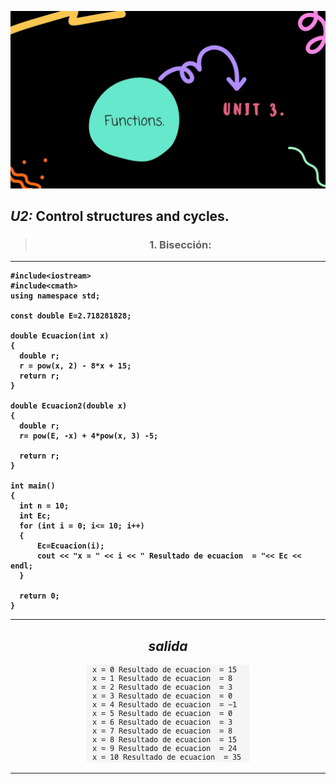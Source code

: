 <b><p align="middle"> <img src="https://github.com/UP210741/UP210741_CPP/blob/main/IMG/4.jpg"> <p><b>

## ***U2:*** Control structures and cycles.


<center>

> ### 1. Bisección:

</center>

 ___
 ```
#include<iostream>
#include<cmath>
using namespace std;

const double E=2.718281828;

double Ecuacion(int x)
{
   double r;
   r = pow(x, 2) - 8*x + 15;
   return r;
}

double Ecuacion2(double x)
{
   double r;
   r= pow(E, -x) + 4*pow(x, 3) -5;

   return r;
}

int main()
{
   int n = 10;
   int Ec;
   for (int i = 0; i<= 10; i++)
   {
       Ec=Ecuacion(i);
       cout << "x = " << i << " Resultado de ecuacion  = "<< Ec << endl;
   }

   return 0;
}

```
---

<center>

 *salida*
---

<img src="https://github.com/UP210741/UP210741_CPP/blob/main/IMG/1.3.png">

---

</center>

<center>
